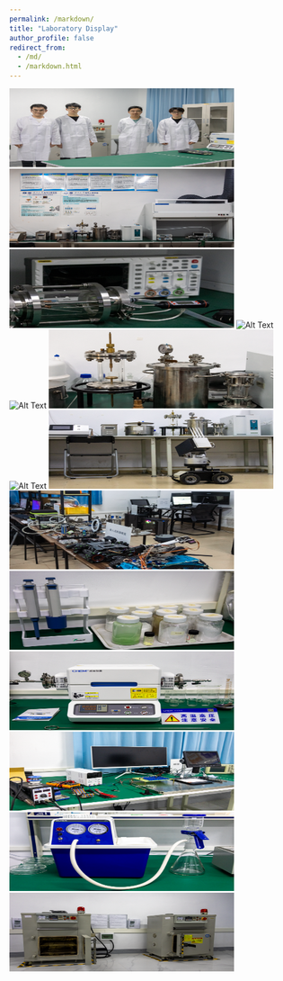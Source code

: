 ```yaml
---
permalink: /markdown/
title: "Laboratory Display"
author_profile: false
redirect_from: 
  - /md/
  - /markdown.html
---
```


<img src="../images/lab1.png" alt="Alt Text" width="400" height="140" />
<img src="../images/lab2.png" alt="Alt Text" width="400" height="140" />
<img src="../images/lab3.png" alt="Alt Text" width="400" height="140" />
<img src="../images/lab4.png" alt="Alt Text" width="400" height="140" />
<img src="../images/lab5.png" alt="Alt Text" width="400" height="140" />
<img src="../images/lab6.png" alt="Alt Text" width="400" height="140" />
<img src="../images/lab10.png" alt="Alt Text" width="400" height="140" />
<img src="../images/lab15.png" alt="Alt Text" width="400" height="140" />
<img src="../images/lab16.png" alt="Alt Text" width="400" height="140" />
<img src="../images/lab18.png" alt="Alt Text" width="400" height="140" />
<img src="../images/lab20.png" alt="Alt Text" width="400" height="140" />
<img src="../images/lab21.png" alt="Alt Text" width="400" height="140" />
<img src="../images/lab22.png" alt="Alt Text" width="400" height="140" />
<img src="../images/lab28.png" alt="Alt Text" width="400" height="140" />
